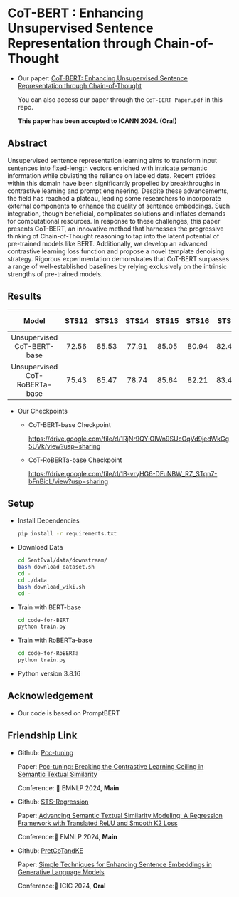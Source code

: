 # CoT-BERT : Enhancing Unsupervised Sentence Representation through Chain-of-Thought 

- Our paper: [CoT-BERT: Enhancing Unsupervised Sentence Representation through Chain-of-Thought](https://arxiv.org/abs/2309.11143v4)

  You can also access our paper through the `CoT-BERT Paper.pdf` in this repo.
  
  __This paper has been accepted to ICANN 2024. (Oral)__

## Abstract

Unsupervised sentence representation learning aims to transform input sentences into fixed-length vectors enriched with intricate semantic information while obviating the reliance on labeled data. Recent strides within this domain have been significantly propelled by breakthroughs in contrastive learning and prompt engineering. Despite these advancements, the field has reached a plateau, leading some researchers to incorporate external components to enhance the quality of sentence embeddings. Such integration, though beneficial, complicates solutions and inflates demands for computational resources. In response to these challenges, this paper presents CoT-BERT, an innovative method that harnesses the progressive thinking of Chain-of-Thought reasoning to tap into the latent potential of pre-trained models like BERT. Additionally, we develop an advanced contrastive learning loss function and propose a novel template denoising strategy. Rigorous experimentation demonstrates that CoT-BERT surpasses a range of well-established baselines by relying exclusively on the intrinsic strengths of pre-trained models.

## Results

|             Model             | STS12 | STS13 | STS14 | STS15 | STS16 | STSb  | SICK-R | Avg.  |
| :---------------------------: | :---: | :---: | :---: | :---: | :---: | :---: | :----: | :---: |
|  Unsupervised CoT-BERT-base   | 72.56 | 85.53 | 77.91 | 85.05 | 80.94 | 82.40 | 71.41  | 79.40 |
| Unsupervised CoT-RoBERTa-base | 75.43 | 85.47 | 78.74 | 85.64 | 82.21 | 83.40 | 73.46  | 80.62 |

- Our Checkpoints

  - CoT-BERT-base Checkpoint

    https://drive.google.com/file/d/1RjNr9QYlOIWn9SUcOqVd9jedWkGg5UVk/view?usp=sharing

  - CoT-RoBERTa-base Checkpoint

    https://drive.google.com/file/d/1B-vryHG6-DFuNBW_RZ_STqn7-bFnBicL/view?usp=sharing

## Setup

- Install Dependencies

  ```sh
  pip install -r requirements.txt
  ```

- Download Data

  ```sh
  cd SentEval/data/downstream/
  bash download_dataset.sh
  cd -
  cd ./data
  bash download_wiki.sh
  cd -
  ```
  
- Train with BERT-base

  ```sh
  cd code-for-BERT
  python train.py
  ```

- Train with RoBERTa-base

  ```sh
  cd code-for-RoBERTa
  python train.py
  ```

- Python version 3.8.16

## Acknowledgement

- Our code is based on PromptBERT

## Friendship Link

- Github: [Pcc-tuning](https://github.com/ZBWpro/Pcc-tuning)

  Paper: [Pcc-tuning: Breaking the Contrastive Learning Ceiling in Semantic Textual Similarity](https://arxiv.org/abs/2406.09790)

  Conference: :star2: EMNLP 2024, **Main**

- Github: [STS-Regression](https://github.com/ZBWpro/STS-Regression)

  Paper: [Advancing Semantic Textual Similarity Modeling: A Regression Framework with Translated ReLU and Smooth K2 Loss](https://arxiv.org/abs/2406.05326)

  Conference::star2: EMNLP 2024, **Main**

- Github: [PretCoTandKE](https://github.com/ZBWpro/PretCoTandKE)

  Paper: [Simple Techniques for Enhancing Sentence Embeddings in Generative Language Models](https://arxiv.org/abs/2404.03921)​ 

  Conference::star2: ICIC 2024, **Oral**